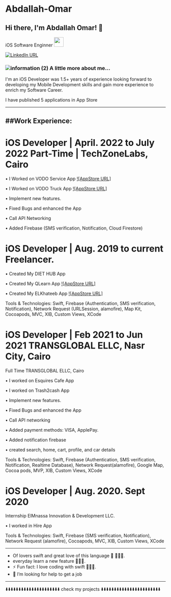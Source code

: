 
# Abdallah-Omar
<h2> Hi there, I'm Abdallah Omar! 👋</h2>
<p> iOS  Software Enginner </a><img src="https://media.giphy.com/media/WUlplcMpOCEmTGBtBW/giphy.gif" width="30"> 
</p>

[![LinkedIn URL](https://img.shields.io/static/v1?color=blue&label=linkedin&logo=linkedin&logoColor=white&style=for-the-badge&message=Connect)](https://www.linkedin.com/in/abdallah-omar-elnikesh/)

### ![information (2)](https://user-images.githubusercontent.com/41602889/146625378-ef93b978-e468-4ce1-a1eb-ac1ba7aa3aa0.png) A little more about me...  

I'm an iOS Developer was 1.5+ years of experience looking forward to developing my Mobile
Development skills and gain more experience to enrich my Software Career.

I have published 5 applications in App Store

------------------------------------------------------------------------------------------
##Work Experience:
-------------------------
# iOS Developer | April. 2022 to July 2022 Part-Time | TechZoneLabs, Cairo

• I Worked on VODO Service App [![AppStore URL]](https://apps.apple.com/eg/app/vodo-truck/id1571030925)

• I Worked on VODO Truck App  [![AppStore URL]](https://apps.apple.com/eg/app/vodo-service/id1563192922)

• Implement new features.

• Fixed Bugs and enhanced the App

• Call API Networking

• Added Firebase (SMS verification, Notification, Cloud Firestore)

# iOS Developer | Aug. 2019 to current Freelancer.

• Created My DIET HUB App

• Created My QLearn App [![AppStore URL]](https://apps.apple.com/us/app/q-learn/id1530297744)

• Created My ELKhateeb App [![AppStore URL]](https://apps.apple.com/us/app/elkhateeb/id1489806912?l=ar&ls=1&fbclid=IwAR1YSRZBh4tsQ2mJEYlXIYOICQmNpSxV7YdDLM7KXYR79Fje1A3qHq3h4Wg)

Tools & Technologies: Swift, Firebase (Authentication, SMS verification, Notification), Network Request (URLSession, alamofire), Map Kit, Cocoapods, MVC, XIB, Custom Views, XCode

# iOS Developer | Feb 2021 to Jun 2021 TRANSGLOBAL ELLC, Nasr City, Cairo
 Full Time TRANSGLOBAL ELLC, Cairo 
 
• I worked on Esquires Cafe App

• I worked on Trash2cash App

• Implement new features. 

• Fixed Bugs and enhanced the App 

• Call API networking

• Added payment methods: VISA, ApplePay.

• Added notification firebase

• created search, home, cart, profile, and car details

Tools & Technologies: Swift, Firebase (Authentication, SMS verification, Notification, Realtime Database),
Network Request(alamofire), Google Map, Cocoa pods, MVP, XIB, Custom Views, XCode

# iOS Developer | Aug. 2020. Sept 2020
Internship ElMnassa Innovation & Development LLC.

• I worked in Hire App

Tools & Technologies: Swift, Firebase (SMS verification, Notification), Network Request (alamofire),
Cocoapods, MVC, XIB, Custom Views, XCode


<hr/>

-  Of lovers swift and great love of this language  🧑🏻‍💻.
-  everyday learn a new feature 🧑🏻‍💻.
- ⚡ Fun fact: I love coding with swift  🧑🏻‍💻.
- 🤔 I’m looking for help to get a job 
 
<hr/>

 ⬇️⬇️⬇️⬇️⬇️⬇️⬇️⬇️⬇️⬇️⬇️⬇️⬇️⬇️⬇️⬇️⬇️⬇️⬇️⬇️⬇️ check my projects ⬇️⬇️⬇️⬇️⬇️⬇️⬇️⬇️⬇️⬇️⬇️⬇️⬇️⬇️⬇️⬇️⬇️⬇️⬇️⬇️⬇️⬇️⬇️
